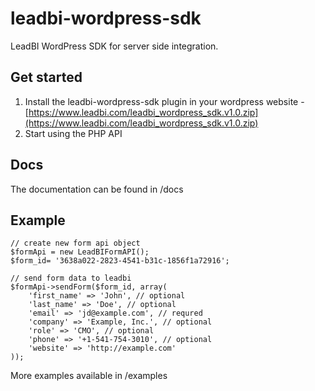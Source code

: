 # leadbi-wordpress-sdk
LeadBI WordPress SDK for server side integration.

## Get started
1. Install the leadbi-wordpress-sdk plugin in your wordpress website -[https://www.leadbi.com/leadbi_wordpress_sdk.v1.0.zip](https://www.leadbi.com/leadbi_wordpress_sdk.v1.0.zip)
2. Start using the PHP API

## Docs
The documentation can be found in /docs 

## Example 
```
// create new form api object 
$formApi = new LeadBIFormAPI();
$form_id= '3638a022-2823-4541-b31c-1856f1a72916';

// send form data to leadbi
$formApi->sendForm($form_id, array(
    'first_name' => 'John', // optional
    'last_name' => 'Doe', // optional
    'email' => 'jd@example.com', // requred
    'company' => 'Example, Inc.', // optional
    'role' => 'CMO', // optional
    'phone' => '+1-541-754-3010', // optional
    'website' => 'http://example.com'
));

```

More examples available in /examples